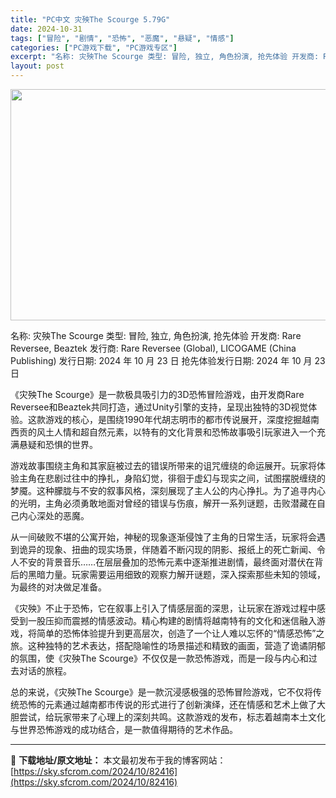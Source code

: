 ```yaml
---
title: "PC中文 灾殃The Scourge 5.79G"
date: 2024-10-31
tags: ["冒险", "剧情", "恐怖", "恶魔", "悬疑", "情感"]
categories: ["PC游戏下载", "PC游戏专区"]
excerpt: "名称: 灾殃The Scourge 类型: 冒险, 独立, 角色扮演, 抢先体验 开发商: Rare Reversee, Beaztek 发行商: Rare Reversee (Global), LICOGAME (China Publishing) 发行日期: 2024 年 10 月 23 日 抢&hellip;"
layout: post
---
```


<img class="aligncenter size-full wp-image-82417" src="https://sky.sfcrom.com/wp-content/uploads/2024/10/2024103103280360.webp" alt="" width="660" height="370" />

名称: 灾殃The Scourge
类型: 冒险, 独立, 角色扮演, 抢先体验
开发商: Rare Reversee, Beaztek
发行商: Rare Reversee (Global), LICOGAME (China Publishing)
发行日期: 2024 年 10 月 23 日
抢先体验发行日期: 2024 年 10 月 23 日

《灾殃The Scourge》是一款极具吸引力的3D恐怖冒险游戏，由开发商Rare Reversee和Beaztek共同打造，通过Unity引擎的支持，呈现出独特的3D视觉体验。这款游戏的核心，是围绕1990年代胡志明市的都市传说展开，深度挖掘越南西贡的风土人情和超自然元素，以特有的文化背景和恐怖故事吸引玩家进入一个充满悬疑和恐惧的世界。

游戏故事围绕主角和其家庭被过去的错误所带来的诅咒缠绕的命运展开。玩家将体验主角在悲剧过往中的挣扎，身陷幻觉，徘徊于虚幻与现实之间，试图摆脱缠绕的梦魇。这种朦胧与不安的叙事风格，深刻展现了主人公的内心挣扎。为了追寻内心的光明，主角必须勇敢地面对曾经的错误与伤痕，解开一系列谜题，击败潜藏在自己内心深处的恶魔。

从一间破败不堪的公寓开始，神秘的现象逐渐侵蚀了主角的日常生活，玩家将会遇到诡异的现象、扭曲的现实场景，伴随着不断闪现的阴影、报纸上的死亡新闻、令人不安的背景音乐……在层层叠加的恐怖元素中逐渐推进剧情，最终面对潜伏在背后的黑暗力量。玩家需要运用细致的观察力解开谜题，深入探索那些未知的领域，为最终的对决做足准备。

《灾殃》不止于恐怖，它在叙事上引入了情感层面的深思，让玩家在游戏过程中感受到一股压抑而震撼的情感波动。精心构建的剧情将越南特有的文化和迷信融入游戏，将简单的恐怖体验提升到更高层次，创造了一个让人难以忘怀的“情感恐怖”之旅。这种独特的艺术表达，搭配隐喻性的场景描述和精致的画面，营造了诡谲阴郁的氛围，使《灾殃The Scourge》不仅仅是一款恐怖游戏，而是一段与内心和过去对话的旅程。

总的来说，《灾殃The Scourge》是一款沉浸感极强的恐怖冒险游戏，它不仅将传统恐怖的元素通过越南都市传说的形式进行了创新演绎，还在情感和艺术上做了大胆尝试，给玩家带来了心理上的深刻共鸣。这款游戏的发布，标志着越南本土文化与世界恐怖游戏的成功结合，是一款值得期待的艺术作品。

---
📖 **下载地址/原文地址：** 本文最初发布于我的博客网站：[https://sky.sfcrom.com/2024/10/82416](https://sky.sfcrom.com/2024/10/82416)

